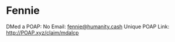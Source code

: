 # Fennie

DMed a POAP: No
Email: fennie@humanity.cash
Unique POAP Link: http://POAP.xyz/claim/mdalcp
